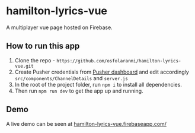 # hamilton-lyrics-vue
A multiplayer vue page hosted on Firebase.


## How to run this app

1. Clone the repo - `https://github.com/osfolaranmi/hamilton-lyrics-vue.git`
2. Create Pusher credentials from [Pusher dashboard](https://pusher.com) and edit accordingly `src/components/ChannelDetails` and `server.js` 
3. In the root of the project folder, run `npm i` to install all dependencies.
4. Then run `npm run dev` to get the app up and running.

## Demo

A live demo can be seen at [hamilton-lyrics-vue.firebaseapp.com/](hamilton-lyrics-vue.firebaseapp.com)
